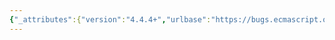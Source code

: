 ```yaml
---
{"_attributes":{"version":"4.4.4+","urlbase":"https://bugs.ecmascript.org/","maintainer":"dherman@mozilla.com"},"bug":{"bug_id":1865,"creation_ts":"2013-08-30 03:43:00 -0700","short_desc":"11.13.3.2, Runtime Semantics: Destructuring Assignment Evaluation: Missing update to new destructuring rules","delta_ts":"2013-10-01 09:33:24 -0700","product":"Draft for 6th Edition","component":"technical issue","version":"Rev 17: August 23, 2013 Draft","rep_platform":"All","op_sys":"All","bug_status":"RESOLVED","resolution":"WONTFIX","priority":"Normal","bug_severity":"normal","everconfirmed":true,"reporter":{"uid":"andrebargull","name":"André Bargull"},"assigned_to":{"uid":"allen","name":"Allen Wirfs-Brock"},"long_desc":[{"commentid":5274,"comment_count":0,"who":{"uid":"andrebargull","name":"André Bargull"},"bug_when":"2013-08-30 03:43:40 -0700","thetext":"11.13.3.2, Runtime Semantics: Destructuring Assignment Evaluation.\n\nAssignmentProperty : Identifier Initialiser{opt}\n\nAlgorithm was not updated to use the new destructuring rules w.r.t. missing properties."},{"commentid":5771,"comment_count":1,"who":{"uid":"andrebargull","name":"André Bargull"},"bug_when":"2013-10-01 09:33:24 -0700","thetext":"The \"new destructuring rules\" have been reverted in rev19 - it's no longer required to have an initialiser when a property is not present."}]}}
---
```

